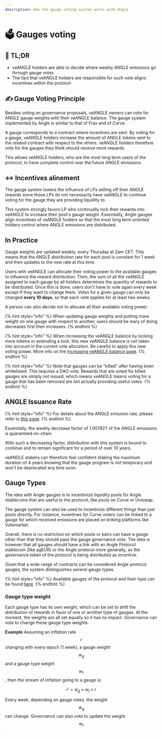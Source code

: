 ```yaml
---
description: How the gauge voting system works with Angle
---
```


# 🗳 Gauges voting

## 🔎 TL;DR

- veANGLE holders are able to decide where weekly ANGLE emissions go through gauge votes
- The fact that veANGLE holders are responsible for such vote aligns incentives within the protocol

## ✍️ Gauge Voting Principle

Besides voting on governance proposals, veANGLE owners can vote for ANGLE gauge weights with their veANGLE balance. The gauge system implemented by Angle is similar to that of Frax and of Curve.

A gauge corresponds to a contract where incentives are sent. By voting for a gauge, veANGLE holders increase the amount of ANGLE tokens sent to the related contract with respect to the others. veANGLE holders therefore vote for the gauges they think should receive more rewards.

This allows veANGLE holders, who are the most long term users of the protocol, to have complete control over the future ANGLE emissions.

## ↔️ Incentives alinement

The gauge system lowers the influence of LPs selling off their ANGLE rewards since those LPs do not necessarily have veANGLE to continue voting for the gauge they are providing liquidity to.

This system strongly favors LP who continually lock their rewards into veANGLE to increase their pool's gauge weight. Essentially, Angle gauges align incentives of veANGLE holders so that the most long term oriented holders control where ANGLE emissions are distributed.

## In Practice

Gauge weights are updated weekly, every Thursday at 2am CET. This means that the ANGLE distribution rate for each pool is constant for 1 week and then updates to the new rate at this time.

Users with veANGLE can allocate their voting power to the available gauges to influence the reward distribution. Then, the sum of all the veANGLE assigned to each gauge by all holders determines the quantity of rewards to be distributed. Once this is done, users don't have to vote again every week except if they want to change them. Votes for a given gauge can only be changed **every 10 days**, so that each vote applies for at least two weeks.

A person can also decide not to allocate all their available voting power.

{% hint style="info" %}
When updating gauge weights and putting more weight on one gauge with respect to another, users should be wary of doing decreases first then increases.
{% endhint %}

{% hint style="info" %}
When increasing the veANGLE balance by locking more tokens or extending a lock, this new veANGLE balance is not taken into account in the current vote allocation. Be careful to apply this new voting power. More info on the [Increasing veANGLE balance page](increasing-veANGLE.md).
{% endhint %}

{% hint style="info" %}
Note that gauges can be "killed" after having been whitelisted. This requires a DAO vote. Rewards that are voted for killed gauges are simply not issued, which means veANGLE tokens voting for a gauge that has been removed are not actually providing useful votes.
{% endhint %}

## ANGLE Issuance Rate

{% hint style="info" %}
For details about the ANGLE emission rate, please refer to [this page](/governance/angle-token.md).
{% endhint %}

Essentially, the weekly decrease factor of 1.007827 of the ANGLE emissions is guaranteed on-chain.

With such a decreasing factor, distribution with this system is bound to continue and to remain significant for a period of over 10 years.

veANGLE stakers can therefore feel confident staking the maximum duration of 4 years knowing that the gauge program is not temporary and won't be deprecated any time soon.

## Gauge Types

The idea with Angle gauges is to incentivize liquidity pools for Angle stablecoins that are useful to the protocol, like pools on Curve or Uniswap.

The gauge system can also be used to incentivize different things than just pools directly. For instance, incentives for Curve voters can be linked to a gauge for which received emissions are placed on bribing platforms like Votemarket.

Overall, there is no restriction on which pools or pairs can have a gauge other than that they should pass the gauge governance vote. The idea is however that all gauges should have a link with an Angle Protocol stablecoin (like agEUR) or the Angle protocol more generally, as the governance token of the protocol is being distributed as incentive.

Given that a wide range of contracts can be considered Angle protocol gauges, the system distinguishes several gauge types.

{% hint style="info" %}
Available gauges of the protocol and their type can be found [here](https://developers.angle.money/overview/smart-contracts/mainnet-contracts#gauges).
{% endhint %}

### Gauge type weight

Each gauge type has its own weight, which can be set to shift the distribution of rewards in favor of one or another type of gauges. At the moment, the weights are all set equally so it has no impact. Governance can vote to change these gauge type weights.

**Example**
Assuming an inflation rate $$r$$ changing with every epoch (1 week), a gauge weight $$w_g$$ and a gauge type weight $$w_t$$, then the stream of inflation going to a gauge is:

$$
r' = w_g \times w_t \times r
$$

Every week, depending on gauge votes, the weight $$w_g$$ can change. Governance can also vote to update the weight $$w_t$$.
